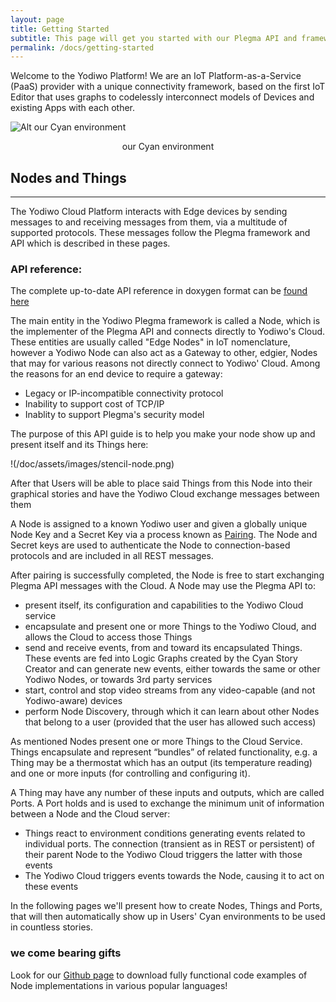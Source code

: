```yaml
---
layout: page
title: Getting Started
subtitle: This page will get you started with our Plegma API and framework and help you create Things that can access the Yodiwo IoT Cloud Services. Hopefully you'll be up and running soon!
permalink: /docs/getting-started
---
```


Welcome to the Yodiwo Platform! We are an IoT Platform-as-a-Service (PaaS) provider with a unique connectivity framework, based on the first IoT Editor that uses graphs to codelessly interconnect models of Devices and existing Apps with each other.

![Alt our Cyan environment](/doc/assets/images/simplegraph-smaller.png)
<center><figcaption>our Cyan environment</figcaption></center>

## Nodes and Things
- - -
The Yodiwo Cloud Platform interacts with Edge devices by sending messages to and receiving messages from them, via a multitude of supported protocols. These messages follow the Plegma framework and API which is described in these pages.

<div ng-switch-when="callout">
    <div class="block-callout block-show-callout  type-info block-show-callout  type-info" type="section.type" ng-model="section.data">
        <h3>
            <i class="fa fa-info-circle on" title="Info"></i>
            <span>API reference:</span>
        </h3>
        <div marked="data.body" class="ng-isolate-scope">
            <p>The complete up-to-date API reference in doxygen format can be <a href="https://yodiwo.github.io/plegma/doxygen">found here</a></p>
        </div>
    </div>
</div>

The main entity in the Yodiwo Plegma framework is called a Node, which is the implementer of the Plegma API and connects directly to Yodiwo's Cloud. These entities are usually called "Edge Nodes" in IoT nomenclature, however a Yodiwo Node can also act as a Gateway to other, edgier, Nodes that may for various reasons not directly connect to Yodiwo' Cloud.
Among the reasons for an end device to require a gateway:

* Legacy or IP-incompatible connectivity protocol
* Inability to support cost of TCP/IP
* Inablity to support Plegma's security model

The purpose of this API guide is to help you make your node show up and present itself and its Things here:

!(/doc/assets/images/stencil-node.png)

After that Users will be able to place said Things from this Node into their graphical stories and have the Yodiwo Cloud exchange messages between them

A Node is assigned to a known Yodiwo user and given a globally unique Node Key and a Secret Key via a process known as [Pairing](https://yodiwo.readme.io/docs/pairing-overview). The Node and Secret keys are used to authenticate the Node to connection-based protocols and are included in all REST messages.

After pairing is successfully completed, the Node is free to start exchanging Plegma API messages with the Cloud. A Node may use the Plegma API to:
* present itself, its configuration and capabilities to the Yodiwo Cloud service
* encapsulate and present one or more Things to the Yodiwo Cloud, and allows the Cloud to access those Things
* send and receive events, from and toward its encapsulated Things. These events are fed into Logic Graphs created by the Cyan Story Creator and can generate new events, either towards the same or other Yodiwo Nodes, or towards 3rd party services
* start, control and stop video streams from any video-capable (and not Yodiwo-aware) devices
* perform Node Discovery, through which it can learn about other Nodes that belong to a user (provided that the user has allowed such access)

As mentioned Nodes present one or more Things to the Cloud Service. Things encapsulate and represent “bundles” of related functionality, e.g. a Thing may be a thermostat which has an output (its temperature reading) and one or more inputs (for controlling and configuring it).

A Thing may have any number of these inputs and outputs, which are called Ports. A Port holds and is used to exchange the minimum unit of information between a Node and the Cloud server:
* Things react to environment conditions generating events related to individual ports. The connection (transient as in REST or persistent) of their parent Node to the Yodiwo Cloud triggers the latter with those events
* The Yodiwo Cloud triggers events towards the Node, causing it to act on these events

In the following pages we'll present how to create Nodes, Things and Ports, that will then automatically show up in Users' Cyan environments to be used in countless stories.

<div ng-switch-when="callout">
    <div class="block-callout block-show-callout  type-info block-show-callout  type-success" type="section.type" ng-model="section.data">
        <h3>
            <i class="fa fa-check-square on" title="Success"></i>
            <span>we come bearing gifts</span>
        </h3>
        <div marked="data.body">
            <p>Look for our <a href="https://github.com/yodiwo/plegma">Github page</a> to download fully functional code examples of Node implementations in various popular languages!</p>
        </div>
    </div>
</div>
